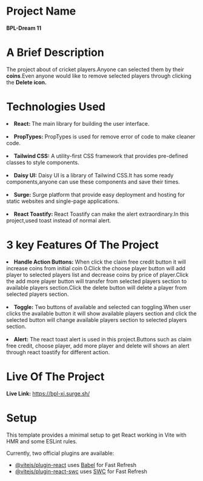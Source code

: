 # Project Name

**BPL-Dream 11**

# A Brief Description

The project about of cricket players.Anyone can selected them by their **coins**.Even anyone would like to remove selected players through clicking the **Delete icon.**

# Technologies Used

<li><b>React: </b>The main library for building the user interface.</li>
<br>
<li><b>PropTypes:</b> PropTypes is used for remove error of code to make cleaner code.</li>
<br>
<li><b>Tailwind CSS:</b> A utility-first CSS framework that provides pre-defined classes to style components.</li>
<br>
<li><b>Daisy UI:</b> Daisy UI is a library of Tailwind CSS.It has some ready components,anyone can use these components and save their times.</li>
<br>
<li><b>Surge:</b> Surge platform that provide easy deployment and hosting for static websites and single-page applications.</li>
<br>
<li><b>React Toastify: </b>React Toastify can make the alert extraordinary.In this project,used toast instead of normal alert.</li>

# 3 key Features Of The Project

<li><b>Handle Action Buttons:</b> When click the claim free credit button it will increase coins from initial coin 0.Click the choose player button will add player to selected players list and decrease coins by price of player.Click the add more player button will transfer from selected players section to available players section.Click the delete button will delete a player from selected players section.</li>
<br>
<li><b>Toggle:</b> Two buttons of available and selected can toggling.When user clicks the available button it will show available players section and click the selected button will change available players section to selected players section.</li>
<br>
<li><b>Alert:</b> The react toast alert is used in this project.Buttons such as claim free credit, choose player, add more player and delete will shows an alert through react toastify for different action.</li>

# Live Of The Project

**Live Link:** https://bpl-xi.surge.sh/

# Setup

This template provides a minimal setup to get React working in Vite with HMR and some ESLint rules.

Currently, two official plugins are available:

- [@vitejs/plugin-react](https://github.com/vitejs/vite-plugin-react/blob/main/packages/plugin-react/README.md) uses [Babel](https://babeljs.io/) for Fast Refresh
- [@vitejs/plugin-react-swc](https://github.com/vitejs/vite-plugin-react-swc) uses [SWC](https://swc.rs/) for Fast Refresh